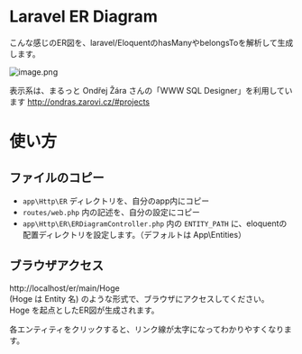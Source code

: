 # Laravel ER Diagram

こんな感じのER図を、laravel/EloquentのhasManyやbelongsToを解析して生成します。

![image.png](https://qiita-image-store.s3.amazonaws.com/0/255465/babf59b5-0b4c-9984-8e2a-36c81194730f.png)

表示系は、まるっと Ondřej Žára さんの「WWW SQL Designer」を利用しています
http://ondras.zarovi.cz/#projects

# 使い方

## ファイルのコピー

- `app\Http\ER` ディレクトリを、自分のapp内にコピー
- `routes/web.php` 内の記述を、自分の設定にコピー
- `app\Http\ER\ERDiagramController.php` 内の `ENTITY_PATH` に、eloquentの配置ディレクトリを設定します。（デフォルトは App\Entities）

## ブラウザアクセス

http://localhost/er/main/Hoge  
(Hoge は Entity 名) のような形式で、ブラウザにアクセスしてください。  
Hoge を起点としたER図が生成されます。

各エンティティをクリックすると、リンク線が太字になってわかりやすくなります。

